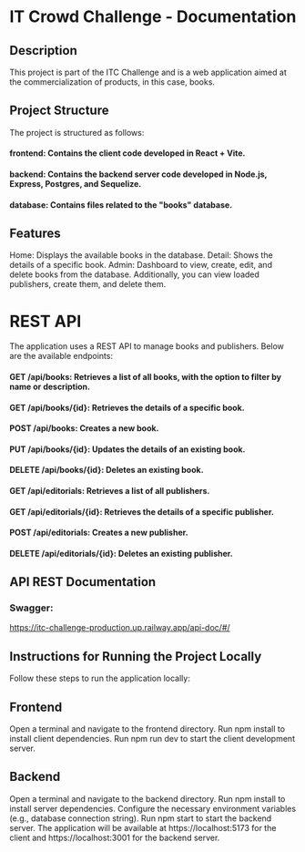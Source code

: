 # IT Crowd Challenge - Documentation

## Description
This project is part of the ITC Challenge and is a web application aimed at the commercialization of products, in this case, books.

## Project Structure
The project is structured as follows:

#### frontend: Contains the client code developed in React + Vite.
#### backend: Contains the backend server code developed in Node.js, Express, Postgres, and Sequelize.
#### database: Contains files related to the "books" database.

## Features
Home: Displays the available books in the database.
Detail: Shows the details of a specific book.
Admin: Dashboard to view, create, edit, and delete books from the database. Additionally, you can view loaded publishers, create them, and delete them.

# REST API
The application uses a REST API to manage books and publishers. Below are the available endpoints:

#### GET /api/books: Retrieves a list of all books, with the option to filter by name or description.

#### GET /api/books/{id}: Retrieves the details of a specific book.

#### POST /api/books: Creates a new book.

#### PUT /api/books/{id}: Updates the details of an existing book.

#### DELETE /api/books/{id}: Deletes an existing book.

#### GET /api/editorials: Retrieves a list of all publishers.

#### GET /api/editorials/{id}: Retrieves the details of a specific publisher.

#### POST /api/editorials: Creates a new publisher.

#### DELETE /api/editorials/{id}: Deletes an existing publisher.

## API REST Documentation
### Swagger: 
https://itc-challenge-production.up.railway.app/api-doc/#/

## Instructions for Running the Project Locally
Follow these steps to run the application locally:

## Frontend
Open a terminal and navigate to the frontend directory.
Run npm install to install client dependencies.
Run npm run dev to start the client development server.
## Backend
Open a terminal and navigate to the backend directory.
Run npm install to install server dependencies.
Configure the necessary environment variables (e.g., database connection string).
Run npm start to start the backend server.
The application will be available at https://localhost:5173 for the client and https://localhost:3001 for the backend server.

